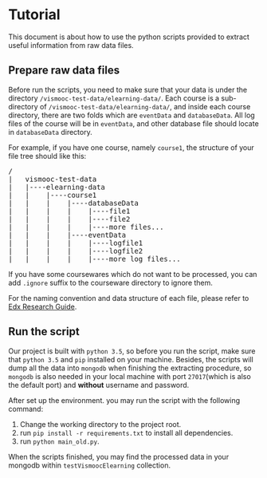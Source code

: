 # Tutorial

This document is about how to use the python scripts provided to extract useful information from raw data files.

## Prepare raw data files
Before run the scripts, you need to make sure that your data is under the directory `/vismooc-test-data/elearning-data/`. Each course is a sub-directory of `/vismooc-test-data/elearning-data/`, and inside each course directory, there are two folds which are `eventData` and `databaseData`. All log files of the course will be in `eventData`, and other database file should locate in `databaseData` directory.

For example, if you have one course, namely `course1`, the structure of your file tree should like this:
<pre>
/
|   vismooc-test-data
|   |----elearning-data
|   |    |----course1
|   |    |    |----databaseData
|   |    |    |    |----file1
|   |    |    |    |----file2
|   |    |    |    |----more files...
|   |    |    |----eventData
|   |    |    |    |----logfile1
|   |    |    |    |----logfile2
|   |    |    |    |----more log files...
</pre>

If you have some coursewares which do not want to be processed, you can add `.ignore` suffix to the courseware directory to ignore them.

For the naming convention and data structure of each file, please refer to [Edx Research Guide](http://edx.readthedocs.io/projects/devdata/en/latest/internal_data_formats/index.html).

## Run the script
Our project is built with `python 3.5`, so before you run the script, make sure that `python 3.5` and `pip` installed on your machine. Besides, the scripts will dump all the data into `mongodb` when finishing the extracting procedure, so `mongodb` is also needed in your local machine with port `27017`(which is also the default port) and  **without** username and password.

After set up the environment. you may run the script with the following command:

1. Change the working directory to the project root.
2. run `pip install -r requirements.txt` to install all dependencies.
3. run `python main_old.py`.

When the scripts finished, you may find the processed data in your mongodb within `testVismoocElearning` collection.
